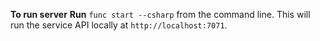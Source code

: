 **To run server**
**Run**
`func start --csharp` from the command line. This will run the service API locally at `http://localhost:7071`.
